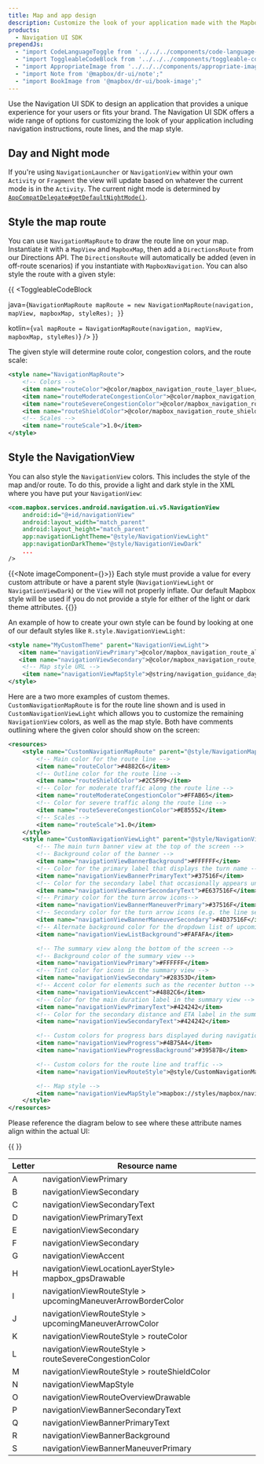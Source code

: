 ```yaml
---
title: Map and app design
description: Customize the look of your application made with the Mapbox Navigation UI SDK including adding map styles, styling the route line, and styling non-map UI elements.
products:
  - Navigation UI SDK
prependJs:
  - "import CodeLanguageToggle from '../../../components/code-language-toggle';"
  - "import ToggleableCodeBlock from '../../../components/toggleable-code-block';"
  - "import AppropriateImage from '../../../components/appropriate-image';"
  - "import Note from '@mapbox/dr-ui/note';"
  - "import BookImage from '@mapbox/dr-ui/book-image';"
---
```


Use the Navigation UI SDK to design an application that provides a unique experience for your users or fits your brand. The Navigation UI SDK offers a wide range of options for customizing the look of your application including navigation instructions, route lines, and the map style.

## Day and Night mode

If you're using `NavigationLauncher` or `NavigationView` within your own `Activity` or `Fragment` the view will update based on
whatever the current mode is in the `Activity`. The current night mode is determined by [`AppCompatDelegate#getDefaultNightMode()`](https://developer.android.com/reference/android/support/v7/app/AppCompatDelegate.html#getDefaultNightMode()).

## Style the map route

You can use `NavigationMapRoute` to draw the route line on your map. Instantiate it with a `MapView` and `MapboxMap`, then add a `DirectionsRoute` from our Directions API. The `DirectionsRoute` will automatically be added (even in off-route scenarios) if you instantiate with `MapboxNavigation`. You can also style the route with a given style:

{{
<CodeLanguageToggle id="nav-map-route" />
<ToggleableCodeBlock

java={`
NavigationMapRoute mapRoute = new NavigationMapRoute(navigation, mapView, mapboxMap, styleRes);
}
`}

kotlin={`
val mapRoute = NavigationMapRoute(navigation, mapView, mapboxMap, styleRes)
`}
/>
}}

The given style will determine route color, congestion colors, and the route scale:

```xml
<style name="NavigationMapRoute">
    <!-- Colors -->
    <item name="routeColor">@color/mapbox_navigation_route_layer_blue</item>
    <item name="routeModerateCongestionColor">@color/mapbox_navigation_route_layer_congestion_yellow</item>
    <item name="routeSevereCongestionColor">@color/mapbox_navigation_route_layer_congestion_red</item>
    <item name="routeShieldColor">@color/mapbox_navigation_route_shield_layer_color</item>
    <!-- Scales -->
    <item name="routeScale">1.0</item>
</style>
```

## Style the NavigationView

You can also style the `NavigationView` colors. This includes the style of the map and/or route. To do this, provide a light and dark style in the XML where you have put your `NavigationView`:

```xml
<com.mapbox.services.android.navigation.ui.v5.NavigationView
    android:id="@+id/navigationView"
    android:layout_width="match_parent"
    android:layout_height="match_parent"
    app:navigationLightTheme="@style/NavigationViewLight"
    app:navigationDarkTheme="@style/NavigationViewDark"
    ...
/>
```

{{<Note imageComponent={<BookImage size="60" />}>}}
Each style must provide a value for every custom attribute or have a parent style (`NavigationViewLight` or `NavigationViewDark`) or the `View` will not properly inflate. Our default Mapbox style will be used if you do not provide a style for either of the light or dark theme attributes.
{{</Note>}}

An example of how to create your own style can be found by looking at one of our default styles like `R.style.NavigationViewLight`:

```xml
<style name="MyCustomTheme" parent="NavigationViewLight">
   <item name="navigationViewPrimary">@color/mapbox_navigation_route_alternative_congestion_red</item>
   <item name="navigationViewSecondary">@color/mapbox_navigation_route_layer_blue</item>
    <!-- Map style URL -->
    <item name="navigationViewMapStyle">@string/navigation_guidance_day_v3</item>
</style>
```

Here are a two more examples of custom themes. `CustomNavigationMapRoute` is for the route line shown and is used in `CustomNavigationViewLight` which allows you to customize the remaining `NavigationView` colors, as well as the map style. Both have comments outlining where the given color should show on the screen:

```xml
<resources>
    <style name="CustomNavigationMapRoute" parent="@style/NavigationMapRoute">
        <!-- Main color for the route line -->
        <item name="routeColor">#4882C6</item>
        <!-- Outline color for the route line -->
        <item name="routeShieldColor">#2C5F99</item>
        <!-- Color for moderate traffic along the route line -->
        <item name="routeModerateCongestionColor">#FFAB65</item>
        <!-- Color for severe traffic along the route line -->
        <item name="routeSevereCongestionColor">#E85552</item>
        <!-- Scales -->
        <item name="routeScale">1.0</item>
    </style>
    <style name="CustomNavigationViewLight" parent="@style/NavigationViewLight">
        <!-- The main turn banner view at the top of the screen -->
        <!-- Background color of the banner -->
        <item name="navigationViewBannerBackground">#FFFFFF</item>
        <!-- Color for the primary label that displays the turn name -->
        <item name="navigationViewBannerPrimaryText">#37516F</item>
        <!-- Color for the secondary label that occasionally appears underneath the primary label -->
        <item name="navigationViewBannerSecondaryText">#E637516F</item>
        <!-- Primary color for the turn arrow icons-->
        <item name="navigationViewBannerManeuverPrimary">#37516F</item>
        <!-- Secondary color for the turn arrow icons (e.g. the line segment that forks off) -->
        <item name="navigationViewBannerManeuverSecondary">#4D37516F</item>
        <!-- Alternate background color for the dropdown list of upcoming steps -->
        <item name="navigationViewListBackground">#FAFAFA</item>

        <!-- The summary view along the bottom of the screen -->
        <!-- Background color of the summary view -->
        <item name="navigationViewPrimary">#FFFFFF</item>
        <!-- Tint color for icons in the summary view -->
        <item name="navigationViewSecondary">#28353D</item>
        <!-- Accent color for elements such as the recenter button -->
        <item name="navigationViewAccent">#4882C6</item>
        <!-- Color for the main duration label in the summary view -->
        <item name="navigationViewPrimaryText">#424242</item>
        <!-- Color for the secondary distance and ETA label in the summary view -->
        <item name="navigationViewSecondaryText">#424242</item>

        <!-- Custom colors for progress bars displayed during navigation -->
        <item name="navigationViewProgress">#4B75A4</item>
        <item name="navigationViewProgressBackground">#39587B</item>

        <!-- Custom colors for the route line and traffic -->
        <item name="navigationViewRouteStyle">@style/CustomNavigationMapRoute</item>

        <!-- Map style -->
        <item name="navigationViewMapStyle">mapbox://styles/mapbox/navigation-guidance-day-v2</item>
    </style>
</resources>
```

Please reference the diagram below to see where these attribute names align within the actual UI:

{{
<AppropriateImage imageId="navigationViewColorDiagram" className="block mx-auto pt18 wmax300" />
}}

| Letter | Resource name |
| --- | --- |
| A | navigationViewPrimary |
| B | navigationViewSecondary |
| C | navigationViewSecondaryText |
| D | navigationViewPrimaryText |
| E | navigationViewSecondary |
| F | navigationViewSecondary |
| G | navigationViewAccent |
| H | navigationViewLocationLayerStyle> mapbox_gpsDrawable |
| I | navigationViewRouteStyle > upcomingManeuverArrowBorderColor |
| J | navigationViewRouteStyle > upcomingManeuverArrowColor |
| K | navigationViewRouteStyle > routeColor |
| L | navigationViewRouteStyle > routeSevereCongestionColor |
| M | navigationViewRouteStyle > routeShieldColor |
| N | navigationViewMapStyle |
| O | navigationViewRouteOverviewDrawable|
| P | navigationViewBannerSecondaryText |
| Q | navigationViewBannerPrimaryText |
| R | navigationViewBannerBackground |
| S | navigationViewBannerManeuverPrimary |
